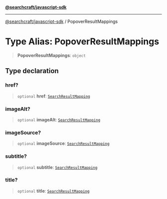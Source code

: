 [**@searchcraft/javascript-sdk**](/reference/sdk/js-vanilla/README.md)

***

[@searchcraft/javascript-sdk](/reference/sdk/js-vanilla/globals.md) / PopoverResultMappings

# Type Alias: PopoverResultMappings

> **PopoverResultMappings**: `object`

## Type declaration

### href?

> `optional` **href**: [`SearchResultMapping`](/reference/sdk/js-vanilla/type-aliases/SearchResultMapping.md)

### imageAlt?

> `optional` **imageAlt**: [`SearchResultMapping`](/reference/sdk/js-vanilla/type-aliases/SearchResultMapping.md)

### imageSource?

> `optional` **imageSource**: [`SearchResultMapping`](/reference/sdk/js-vanilla/type-aliases/SearchResultMapping.md)

### subtitle?

> `optional` **subtitle**: [`SearchResultMapping`](/reference/sdk/js-vanilla/type-aliases/SearchResultMapping.md)

### title?

> `optional` **title**: [`SearchResultMapping`](/reference/sdk/js-vanilla/type-aliases/SearchResultMapping.md)
